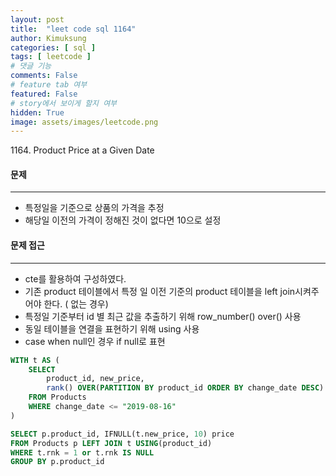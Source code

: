 ```yaml
---
layout: post
title:  "leet code sql 1164"
author: Kimuksung
categories: [ sql ]
tags: [ leetcode ]
# 댓글 기능
comments: False
# feature tab 여부
featured: False
# story에서 보이게 할지 여부
hidden: True
image: assets/images/leetcode.png
---
```


1164. Product Price at a Given Date

#### 문제
---
- 특정일을 기준으로 상품의 가격을 추정
- 해당일 이전의 가격이 정해진 것이 없다면 10으로 설정

#### 문제 접근
---
- cte를 활용하여 구성하였다.
- 기존 product 테이블에서 특정 일 이전 기준의 product 테이블을 left join시켜주어야 한다. ( 없는 경우)
- 특정일 기준부터 id 별 최근 값을 추출하기 위해 row_number() over() 사용
- 동일 테이블을 연결을 표현하기 위해 using 사용
- case when null인 경우 if null로 표현

```sql
WITH t AS (
    SELECT
        product_id, new_price,
        rank() OVER(PARTITION BY product_id ORDER BY change_date DESC) rnk
    FROM Products
    WHERE change_date <= "2019-08-16"
)

SELECT p.product_id, IFNULL(t.new_price, 10) price
FROM Products p LEFT JOIN t USING(product_id)
WHERE t.rnk = 1 or t.rnk IS NULL
GROUP BY p.product_id
```